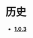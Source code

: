 # 历史
- [**1.0.3**](https://github.com/AlexMofer/ProjectX/tree/master/stateframelayout/history/1.0.3)